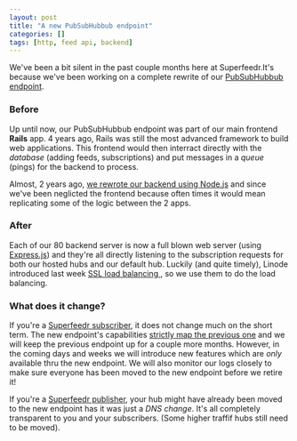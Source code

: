 ```yaml
---
layout: post
title: "A new PubSubHubbub endpoint"
categories: []
tags: [http, feed api, backend]
---
```


We've been a bit silent in the past couple months here at Superfeedr.It's because we've been working on a complete rewrite of our [PubSubHubbub endpoint](http://push.superfeedr.com/).

### Before

Up until now, our PubSubHubbub endpoint was part of our main frontend **Rails** app. 4 years ago, Rails was still the most advanced framework to build web applications. This frontend would then interract directly with the *database* (adding feeds, subscriptions) and put messages in a *queue* (pings) for the backend to process.

Almost, 2 years ago, [we rewrote our backend using Node.js](http://blog.superfeedr.com/node-superfeedr/) and since we've been neglicted the frontend because often times it would mean replicating some of the logic between the 2 apps.

### After

Each of our 80 backend server is now a full blown web server (using [Express.js](http://expressjs.com/)) and they're all directly listening to the subscription requests for both our hosted hubs and our default hub. Luckily (and quite timely), Linode introduced last week [SSL load balancing ](https://blog.linode.com/2013/11/07/nodebalancer-ssl/), so we use them to do the load balancing.

### What does it change?

If you're a [Superfeedr subscriber](http://superfeedr.com/subscriber), it does not change much on the short term. The new endpoint's capabilities [strictly map the previous one](http://documentation.superfeedr.com/subscribers.html#webhooks) and we will keep the previous endpoint up for a couple more months. However, in the coming days and weeks we will introduce new features which are *only* available thru the new endpoint. We will also monitor our logs closely to make sure everyone has been moved to the new endpoint before we retire it!

If you're a [Superfeedr publisher](http://superfeedr.com/publisher), your hub might have already been moved to the new endpoint has it was just a *DNS change*. It's all completely transparent to you and your subscribers. (Some higher traffif hubs still need to be moved).



